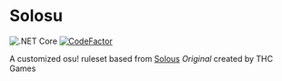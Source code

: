 # Solosu
![.NET Core](https://github.com/Coppertine/Solosu/workflows/.NET%20Core/badge.svg?style=flat-square) [![CodeFactor](https://www.codefactor.io/repository/github/coppertine/solosu/badge)](https://www.codefactor.io/repository/github/coppertine/solosu)

A customized osu! ruleset based from [Solous](https://thc-games.itch.io/solous) 
*Original* created by THC Games

